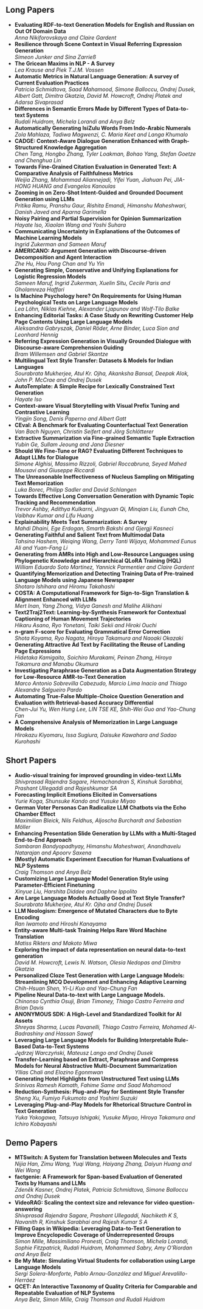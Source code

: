 ## Long Papers

- **Evaluating RDF-to-text Generation Models for English and Russian on Out Of Domain Data**  
*Anna Nikiforovskaya and Claire Gardent*
- **Resilience through Scene Context in Visual Referring Expression Generation**  
*Simeon Junker and Sina Zarrieß*
- **The Gricean Maxims in NLP - A Survey**  
*Lea Krause and Piek T.J.M. Vossen*
- **Automatic Metrics in Natural Language Generation: A survey of Current Evaluation Practices**  
*Patricia Schmidtova, Saad Mahamood, Simone Balloccu, Ondrej Dusek, Albert Gatt, Dimitra Gkatzia, David M. Howcroft, Ondrej Platek and Adarsa Sivaprasad*
- **Differences in Semantic Errors Made by Different Types of Data-to-text Systems**  
*Rudali Huidrom, Michela Lorandi and Anya Belz*
- **Automatically Generating IsiZulu Words From Indo-Arabic Numerals**  
*Zola Mahlaza, Tadiwa Magwenzi, C. Maria Keet and Langa Khumalo*
- **CADGE: Context-Aware Dialogue Generation Enhanced with Graph-Structured Knowledge Aggregation**  
*Chen Tang, Hongbo Zhang, Tyler Loakman, Bohao Yang, Stefan Goetze and Chenghua Lin*
- **Towards Fine-Grained Citation Evaluation in Generated Text: A Comparative Analysis of Faithfulness Metrics**  
*Weijia Zhang, Mohammad Aliannejadi, Yifei Yuan, Jiahuan Pei, JIA-HONG HUANG and Evangelos Kanoulas*
- **Zooming in on Zero-Shot Intent-Guided and Grounded Document Generation using LLMs**  
*Pritika Ramu, Pranshu Gaur, Rishita Emandi, Himanshu Maheshwari, Danish Javed and Aparna Garimella*
- **Noisy Pairing and Partial Supervision for Opinion Summarization**  
*Hayate Iso, Xiaolan Wang and Yoshi Suhara*
- **Communicating Uncertainty in Explanations of the Outcomes of Machine Learning Models**  
*Ingrid Zukerman and Sameen Maruf*
- **AMERICANO: Argument Generation with Discourse-driven Decomposition and Agent Interaction**  
*Zhe Hu, Hou Pong Chan and Yu Yin*
- **Generating Simple, Conservative and Unifying Explanations for Logistic Regression Models**  
*Sameen Maruf, Ingrid Zukerman, Xuelin Situ, Cecile Paris and Gholamreza Haffari*
- **Is Machine Psychology here? On Requirements for Using Human Psychological Tests on Large Language Models**  
*Lea Löhn, Niklas Kiehne, Alexander Ljapunov and Wolf-Tilo Balke*
- **Enhancing Editorial Tasks: A Case Study on Rewriting Customer Help Page Contents Using Large Language Models**  
*Aleksandra Gabryszak, Daniel Röder, Arne Binder, Luca Sion and Leonhard Hennig*
- **Referring Expression Generation in Visually Grounded Dialogue with Discourse-aware Comprehension Guiding**  
*Bram Willemsen and Gabriel Skantze*
- **Multilingual Text Style Transfer: Datasets & Models for Indian Languages**  
*Sourabrata Mukherjee, Atul Kr. Ojha, Akanksha Bansal, Deepak Alok, John P. McCrae and Ondrej Dusek*
- **AutoTemplate: A Simple Recipe for Lexically Constrained Text Generation**  
*Hayate Iso*
- **Context-aware Visual Storytelling with Visual Prefix Tuning and Contrastive Learning**  
*Yingjin Song, Denis Paperno and Albert Gatt*
- **CEval: A Benchmark for Evaluating Counterfactual Text Generation**  
*Van Bach Nguyen, Christin Seifert and Jörg Schlötterer*
- **Extractive Summarization via Fine-grained Semantic Tuple Extraction**  
*Yubin Ge, Sullam Jeoung and Jana Diesner*
- **Should We Fine-Tune or RAG? Evaluating Different Techniques to Adapt LLMs for Dialogue**  
*Simone Alghisi, Massimo Rizzoli, Gabriel Roccabruna, Seyed Mahed Mousavi and Giuseppe Riccardi*
- **The Unreasonable Ineffectiveness of Nucleus Sampling on Mitigating Text Memorization**  
*Luka Borec, Philipp Sadler and David Schlangen*
- **Towards Effective Long Conversation Generation with Dynamic Topic Tracking and Recommendation**  
*Trevor Ashby, Adithya Kulkarni, Jingyuan Qi, Minqian Liu, Eunah Cho, Vaibhav Kumar and Lifu Huang*
- **Explainability Meets Text Summarization: A Survey**  
*Mahdi Dhaini, Ege Erdogan, Smarth Bakshi and Gjergji Kasneci*
- **Generating Faithful and Salient Text from Multimodal Data**  
*Tahsina Hashem, Weiqing Wang, Derry Tanti Wijaya, Mohammed Eunus Ali and Yuan-Fang Li*
- **Generating from AMRs into High and Low-Resource Languages using Phylogenetic Knowledge and Hierarchical QLoRA Training (HQL)**  
*William Eduardo Soto Martinez, Yannick Parmentier and Claire Gardent*
- **Quantifying Memorization and Detecting Training Data of Pre-trained Language Models using Japanese Newspaper**  
*Shotaro Ishihara and Hiromu Takahashi*
- **COSTA: A Computational Framework for Sign-to-Sign Translation & Alignment Enhanced with LLMs**  
*Mert Inan, Yang Zhong, Vidya Ganesh and Malihe Alikhani*
- **Text2Traj2Text: Learning-by-Synthesis Framework for Contextual Captioning of Human Movement Trajectories**  
*Hikaru Asano, Ryo Yonetani, Taiki Sekii and Hiroki Ouchi*
- **n-gram F-score for Evaluating Grammatical Error Correction**  
*Shota Koyama, Ryo Nagata, Hiroya Takamura and Naoaki Okazaki*
- **Generating Attractive Ad Text by Facilitating the Reuse of Landing Page Expressions**  
*Hidetaka Kamigaito, Soichiro Murakami, Peinan Zhang, Hiroya Takamura and Manabu Okumura*
- **Investigating Paraphrase Generation as a Data Augmentation Strategy for Low-Resource AMR-to-Text Generation**  
*Marco Antonio Sobrevilla Cabezudo, Marcio Lima Inacio and Thiago Alexandre Salgueiro Pardo*
- **Automating True-False Multiple-Choice Question Generation and Evaluation with Retrieval-based Accuracy Differential**  
*Chen-Jui Yu, Wen Hung Lee, LIN TSE KE, Shih-Wei Guo and Yao-Chung Fan*
- **A Comprehensive Analysis of Memorization in Large Language Models**  
*Hirokazu Kiyomaru, Issa Sugiura, Daisuke Kawahara and Sadao Kurohashi*

## Short Papers

- **Audio-visual training for improved grounding in video-text LLMs**  
*Shivprasad Rajendra Sagare, Hemachandran S, Kinshuk Sarabhai, Prashant Ullegaddi and Rajeshkumar SA*
- **Forecasting Implicit Emotions Elicited in Conversations**  
*Yurie Koga, Shunsuke Kando and Yusuke Miyao*
- **German Voter Personas Can Radicalize LLM Chatbots via the Echo Chamber Effect**  
*Maximilian Bleick, Nils Feldhus, Aljoscha Burchardt and Sebastian Möller*
- **Enhancing Presentation Slide Generation by LLMs with a Multi-Staged End-to-End Approach**  
*Sambaran Bandyopadhyay, Himanshu Maheshwari, Anandhavelu Natarajan and Apoorv Saxena*
- **(Mostly) Automatic Experiment Execution for Human Evaluations of NLP Systems**  
*Craig Thomson and Anya Belz*
- **Customizing Large Language Model Generation Style using Parameter-Efficient Finetuning**  
*Xinyue Liu, Harshita Diddee and Daphne Ippolito*
- **Are Large Language Models Actually Good at Text Style Transfer?**  
*Sourabrata Mukherjee, Atul Kr. Ojha and Ondrej Dusek*
- **LLM Neologism: Emergence of Mutated Characters due to Byte Encoding**  
*Ran Iwamoto and Hiroshi Kanayama*
- **Entity-aware Multi-task Training Helps Rare Word Machine Translation**  
*Matiss Rikters and Makoto Miwa*
- **Exploring the impact of data representation on neural data-to-text generation**  
*David M. Howcroft, Lewis N. Watson, Olesia Nedopas and Dimitra Gkatzia*
- **Personalized Cloze Test Generation with Large Language Models: Streamlining MCQ Development and Enhancing Adaptive Learning**  
*Chih-Hsuan Shen, Yi-Li Kuo and Yao-Chung Fan*
- **Pipeline Neural Data-to-text with Large Language Models.**  
*Chinonso Cynthia Osuji, Brian Timoney, Thiago Castro Ferreira and Brian Davis*
- **ANONYMOUS SDK: A High-Level and Standardized Toolkit for AI Assets**  
*Shreyas Sharma, Lucas Pavanelli, Thiago Castro Ferreira, Mohamed Al-Badrashiny and Hassan Sawaf*
- **Leveraging Large Language Models for Building Interpretable Rule-Based Data-to-Text Systems**  
*Jędrzej Warczyński, Mateusz Lango and Ondrej Dusek*
- **Transfer-Learning based on Extract, Paraphrase and Compress Models for Neural Abstractive Multi-Document Summarization**  
*Yllias Chali and Elozino Egonmwan*
- **Generating Hotel Highlights from Unstructured Text using LLMs**  
*Srinivas Ramesh Kamath, Fahime Same and Saad Mahamood*
- **Reduction-Synthesis: Plug-and-Play for Sentiment Style Transfer**  
*Sheng Xu, Fumiyo Fukumoto and Yoshimi Suzuki*
- **Leveraging Plug-and-Play Models for Rhetorical Structure Control in Text Generation**  
*Yuka Yokogawa, Tatsuya Ishigaki, Yusuke Miyao, Hiroya Takamura and Ichiro Kobayashi*

## Demo Papers

- **MTSwitch: A System for Translation between Molecules and Texts**  
*Nijia Han, Zimu Wang, Yuqi Wang, Haiyang Zhang, Daiyun Huang and Wei Wang*
- **factgenie: A Framework for Span-based Evaluation of Generated Texts by Humans and LLMs**  
*Zdeněk Kasner, Ondrej Platek, Patricia Schmidtova, Simone Balloccu and Ondrej Dusek*
- **VideoRAG: Scaling the context size and relevance for video question-answering**  
*Shivprasad Rajendra Sagare, Prashant Ullegaddi, Nachiketh K S, Navanith R, Kinshuk Sarabhai and Rajesh Kumar S A*
- **Filling Gaps in Wikipedia: Leveraging Data-to-Text Generation to Improve Encyclopedic Coverage of Underrepresented Groups**  
*Simon Mille, Massimiliano Pronesti, Craig Thomson, Michela Lorandi, Sophie Fitzpatrick, Rudali Huidrom, Mohammed Sabry, Amy O'Riordan and Anya Belz*
- **Be My Mate: Simulating Virtual Students for collaboration using Large Language Models**  
*Sergi Solera-Monforte, Pablo Arnau-González and Miguel Arevalillo-Herráez*
- **QCET: An Interactive Taxonomy of Quality Criteria for Comparable and Repeatable Evaluation of NLP Systems**  
*Anya Belz, Simon Mille, Craig Thomson and Rudali Huidrom*

<style>
.markdown li {
    margin-bottom: 1rem;
}
</style>
